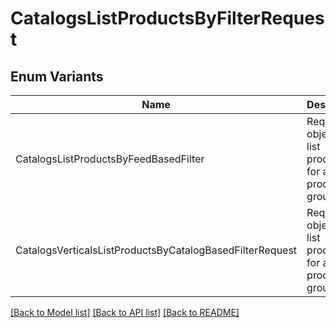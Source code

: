 # CatalogsListProductsByFilterRequest

## Enum Variants

| Name | Description |
|---- | -----|
| CatalogsListProductsByFeedBasedFilter | Request object to list products for a given product group filter. |
| CatalogsVerticalsListProductsByCatalogBasedFilterRequest | Request object to list products for a given product group filter. |

[[Back to Model list]](../README.md#documentation-for-models) [[Back to API list]](../README.md#documentation-for-api-endpoints) [[Back to README]](../README.md)


